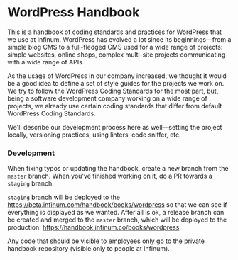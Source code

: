 # WordPress Handbook

This is a handbook of coding standards and practices for WordPress that we use at Infinum. WordPress has evolved a lot since its beginnings—from a simple blog CMS to a full-fledged CMS used for a wide range of projects: simple websites, online shops, complex multi-site projects communicating with a wide range of APIs.

As the usage of WordPress in our company increased, we thought it would be a good idea to define a set of style guides for the projects we work on. We try to follow the WordPress Coding Standards for the most part, but, being a software development company working on a wide range of projects, we already use certain coding standards that differ from default WordPress Coding Standards.

We'll describe our development process here as well—setting the project locally, versioning practices, using linters, code sniffer, etc.

### Development

When fixing typos or updating the handbook, create a new branch from the `master` branch. When you've finished working on it, do a PR towards a `staging` branch. 

`staging` branch will be deployed to the https://beta.infinum.com/handbook/books/wordpress so that we can see if everything is displayed as we wanted. After all is ok, a release branch can be created and merged to the `master` branch, which will be deployed to the production: https://handbook.infinum.co/books/wordpress.

Any code that should be visible to employees only go to the private handbook repository (visible only to people at Infinum).
